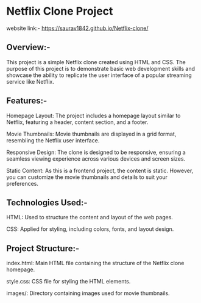 # Netflix Clone Project

website link:- https://saurav1842.github.io/Netflix-clone/


## Overview:-
This project is a simple Netflix clone created using HTML and CSS. The purpose of this project is to demonstrate basic web development skills and showcase the ability to replicate the user interface of a popular streaming service like Netflix.

## Features:-
Homepage Layout: The project includes a homepage layout similar to Netflix, featuring a header, content section, and a footer.

Movie Thumbnails:  Movie thumbnails are displayed in a grid format, resembling the Netflix user interface.

Responsive Design: The clone is designed to be responsive, ensuring a seamless viewing experience across various devices and screen sizes.

Static Content: As this is a frontend project, the content is static. However, you can customize the movie thumbnails and details to suit your preferences.

## Technologies Used:-
HTML: Used to structure the content and layout of the web pages.

CSS: Applied for styling, including colors, fonts, and layout design.

## Project Structure:-
index.html: Main HTML file containing the structure of the Netflix clone homepage.

style.css: CSS file for styling the HTML elements.

images/: Directory containing images used for movie thumbnails.
